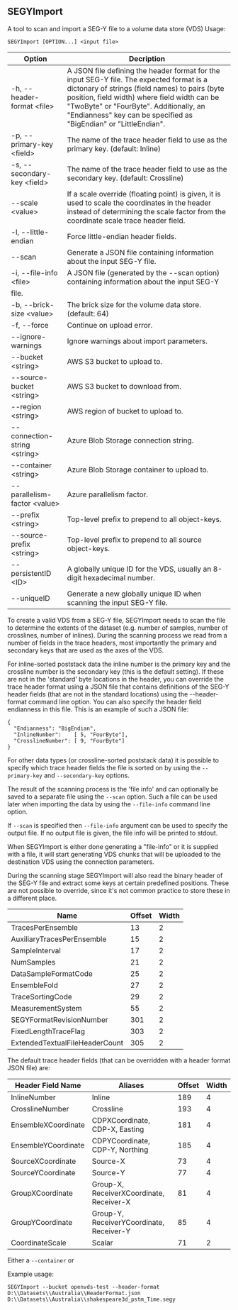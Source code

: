 ## SEGYImport

A tool to scan and import a SEG-Y file to a volume data store (VDS)
Usage:
```
SEGYImport [OPTION...] <input file>
```

| Option  | Decription |
|---------|------------|
| -h, --header-format \<file>       | A JSON file defining the header format for the input SEG-Y file. The expected format is a dictonary of strings (field names) to pairs (byte position, field width) where field width can be "TwoByte" or "FourByte". Additionally, an "Endianness" key can be specified as "BigEndian" or "LittleEndian". |
| -p, --primary-key \<field>        | The name of the trace header field to use as the primary key. (default: Inline) |
| -s, --secondary-key \<field>      | The name of the trace header field to use as the secondary key. (default: Crossline) |
|     --scale \<value>              | If a scale override (floating point) is given, it is used to scale the coordinates in the header instead of determining the scale factor from the coordinate scale trace header field. |
| -l, --little-endian               | Force little-endian header fields. |
|     --scan                        | Generate a JSON file containing information about the input SEG-Y file. |
| -i, --file-info \<file>           | A JSON file (generated by the --scan option) containing information about the input SEG-Y
file. |
| -b, --brick-size \<value>         | The brick size for the volume data store. (default: 64)
| -f, --force                       | Continue on upload error.
|     --ignore-warnings             | Ignore warnings about import parameters.
|     --bucket \<string>            | AWS S3 bucket to upload to.
|     --source-bucket \<string>     | AWS S3 bucket to download from.
|     --region \<string>            | AWS region of bucket to upload to.
|     --connection-string \<string> | Azure Blob Storage connection string.
|     --container \<string>         | Azure Blob Storage container to upload to.
|     --parallelism-factor \<value> | Azure parallelism factor.
|     --prefix \<string>            | Top-level prefix to prepend to all object-keys.
|     --source-prefix \<string>     | Top-level prefix to prepend to all source object-keys.
|     --persistentID \<ID>          | A globally unique ID for the VDS, usually an 8-digit hexadecimal number.
|     --uniqueID                    | Generate a new globally unique ID when scanning the input SEG-Y file.

To create a valid VDS from a SEG-Y file, SEGYImport needs to scan the file to determine the extents of the dataset (e.g. number of samples, number of crosslines, number of inlines). During the scanning process we read from a number of fields in the trace headers, most importantly the primary and secondary keys that are used as the axes of the VDS. 

For inline-sorted poststack data the inline number is the primary key and the crossline number is the secondary key (this is the default setting). If these are not in the 'standard' byte locations in the header, you can override the trace header format using a JSON file that contains definitions of the SEG-Y header fields (that are not in the standard locations) using the --header-format command line option. You can also specify the header field endianness in this file. This is an example of such a JSON file:

```
{
  "Endianness": "BigEndian",
  "InlineNumber":    [ 5, "FourByte"],
  "CrosslineNumber": [ 9, "FourByte"]
}
```

For other data types (or crossline-sorted poststack data) it is possible to specify which trace header fields the file is sorted on by using the `--primary-key` and `--secondary-key` options. 

  The result of the scanning process is the 'file info' and can optionally be saved to a separate file using the `--scan` option. Such a file can be used later when importing the data by using the
`--file-info` command line option.

If `--scan` is specified then `--file-info` argument can be used to specify the output
file. If no output file is given, the file info will be printed to stdout.

When SEGYImport is either done generating a "file-info" or it is supplied with
a file, it will start generating VDS chunks that will be uploaded to the destination VDS using the
connection parameters.

During the scanning stage SEGYImport will also read the binary header of
the SEG-Y file and extract some keys at certain predefined positions. These are not possible to override, since it's not common practice to store these in a different place.

| Name                           | Offset | Width |
|--------------------------------|--------|-------|
| TracesPerEnsemble              | 13     | 2     |
| AuxiliaryTracesPerEnsemble     | 15     | 2     |
| SampleInterval                 | 17     | 2     |
| NumSamples                     | 21     | 2     |
| DataSampleFormatCode           | 25     | 2     |
| EnsembleFold                   | 27     | 2     |
| TraceSortingCode               | 29     | 2     |
| MeasurementSystem              | 55     | 2     |
| SEGYFormatRevisionNumber       | 301    | 2     |
| FixedLengthTraceFlag           | 303    | 2     |
| ExtendedTextualFileHeaderCount | 305    | 2     |

The default trace header fields (that can be overridden with a header format JSON file) are:

| Header Field Name     | Aliases                                  | Offset | Width |
|-----------------------|------------------------------------------|--------|-------|
| InlineNumber          | Inline                                   | 189    | 4     |
| CrosslineNumber       | Crossline                                | 193    | 4     |
| EnsembleXCoordinate   | CDPXCoordinate, CDP-X, Easting           | 181    | 4     |
| EnsembleYCoordinate   | CDPYCoordinate, CDP-Y, Northing          | 185    | 4     |
| SourceXCoordinate     | Source-X                                 |  73    | 4     |
| SourceYCoordinate     | Source-Y                                 |  77    | 4     |
| GroupXCoordinate      | Group-X, ReceiverXCoordinate, Receiver-X |  81    | 4     |
| GroupYCoordinate      | Group-Y, ReceiverYCoordinate, Receiver-Y |  85    | 4     |
| CoordinateScale       | Scalar                                   |  71    | 2     |

Either a `--container` or

Example usage:
```
SEGYImport --bucket openvds-test --header-format D:\\Datasets\\Australia\\HeaderFormat.json D:\\Datasets\\Australia\\shakespeare3d_pstm_Time.segy
```
